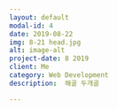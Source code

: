 ```yaml
---
layout: default
modal-id: 4
date: 2019-08-22
img: 8-21 head.jpg
alt: image-alt
project-date: 8 2019
client: Me
category: Web Development
description:  해골 두개골

---
```

